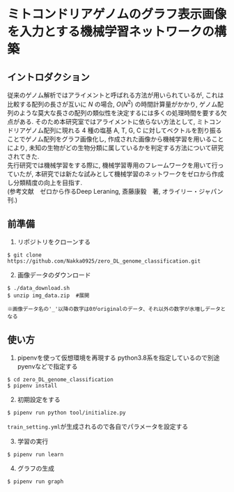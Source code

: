 # ミトコンドリアゲノムのグラフ表示画像を入力とする機械学習ネットワークの構築

## イントロダクション　

従来のゲノム解析ではアライメントと呼ばれる方法が用いられているが, これは比較する配列の長さが互いに $N$ の場合, $O(N^2)$ の時間計算量がかかり, ゲノム配列のような莫大な長さの配列の類似性を決定するには多くの処理時間を要する欠点がある. そのため本研究室ではアライメントに依らない方法として, ミトコンドリアゲノム配列に現れる 4 種の塩基 A, T, G, C に対してベクトルを割り振ることでゲノム配列をグラフ画像化し, 作成された画像から機械学習を用いることにより, 未知の生物がどの生物分類に属しているかを判定する方法について研究されてきた.\
先行研究では機械学習をする際に, 機械学習専用のフレームワークを用いて行っていたが, 本研究では新たな試みとして機械学習のネットワークをゼロから作成し分類精度の向上を目指す.\
(参考文献　ゼロから作るDeep Leraning, 斎藤康毅　著, オライリー・ジャパン刊.)

## 前準備
1. リポジトリをクローンする
```console
$ git clone https://github.com/Nakka0925/zero_DL_genome_classification.git
```
2. 画像データのダウンロード
```console
$ ./data_download.sh  
$ unzip img_data.zip  #展開

※画像データ名の'_'以降の数字は0がoriginalのデータ、それ以外の数字が水増しデータとなる
```
## 使い方
1. pipenvを使って仮想環境を再現する
python3.8系を指定しているので別途pyenvなどで指定する
```console
$ cd zero_DL_genome_classification
$ pipenv install 
```
2. 初期設定をする
```console
$ pipenv run python tool/initialize.py
```
`train_setting.yml`が生成されるので各自でパラメータを設定する

3. 学習の実行
```console
$ pipenv run learn
```
4. グラフの生成
```console
$ pipenv run graph
```